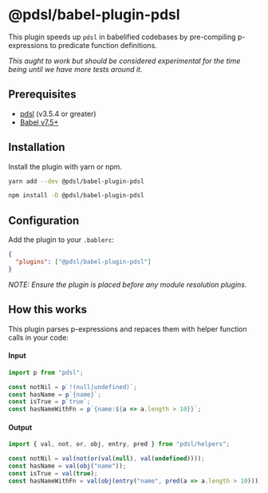 # @pdsl/babel-plugin-pdsl

This plugin speeds up `pdsl` in babelified codebases by pre-compiling p-expressions to predicate function definitions.

_This aught to work but should be considered experimental for the time being until we have more tests around it._

## Prerequisites

* [pdsl](https://github.com/ryardley/pdsl) (v3.5.4 or greater)
* [Babel v7.5+](https://babeljs.io/)

## Installation

Install the plugin with yarn or npm.

```bash
yarn add --dev @pdsl/babel-plugin-pdsl
```

```bash
npm install -D @pdsl/babel-plugin-pdsl
```

## Configuration

Add the plugin to your `.bablerc`:

```json
{
  "plugins": ["@pdsl/babel-plugin-pdsl"]
}
```

_NOTE: Ensure the plugin is placed before any module resolution plugins._

## How this works

This plugin parses p-expressions and repaces them with helper function calls in your code:

#### Input

```js
import p from "pdsl";

const notNil = p`!(null|undefined)`;
const hasName = p`{name}`;
const isTrue = p`true`;
const hasNameWithFn = p`{name:${a => a.length > 10}}`;
```

#### Output

```js
import { val, not, or, obj, entry, pred } from "pdsl/helpers";

const notNil = val(not(or(val(null), val(undefined))));
const hasName = val(obj("name"));
const isTrue = val(true);
const hasNameWithFn = val(obj(entry("name", pred(a => a.length > 10))));
```
